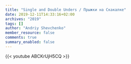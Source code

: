```yaml
---
title: "Single and Double Unders / Прыжки на Скакалке"
date: 2019-12-11T14:33:16+02:00
archives: "2019"
tags: []
author: "Andriy Shevchenko"
member_resource: false
comments: true
summary_enabled: false
---
```


{{< youtube ABCKrUjH5CQ >}}

